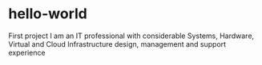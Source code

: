 # hello-world
First project
I am an IT professional with considerable Systems, Hardware, Virtual and Cloud Infrastructure design, management and support experience
